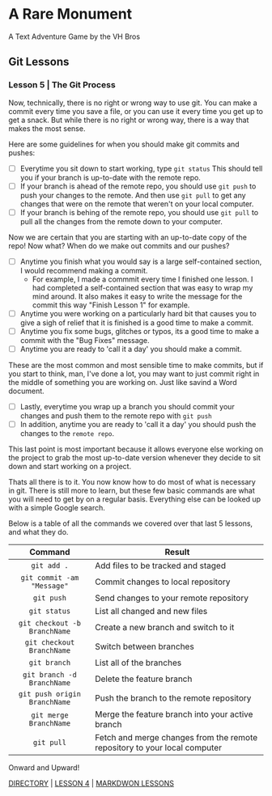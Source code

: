 # A Rare Monument

A Text Adventure Game by the VH Bros

## Git Lessons

### Lesson 5 | The Git Process

Now, technically, there is no right or wrong way to use git. You can make a commit every time you save a file, or you can use it every time you get up to get a snack. But while there is no right or wrong way, there is a way that makes the most sense.

Here are some guidelines for when you should make git commits and pushes:

- [ ] Everytime you sit down to start working, type ``` git status ``` This should tell you if your branch is up-to-date with the remote repo.
- [ ] If your branch is ahead of the remote repo, you should use ``` git push ``` to push your changes to the remote. And then use ``` git pull ``` to get any changes that were on the remote that weren't on your local computer.
- [ ] If your branch is behing of the remote repo, you should use ``` git pull ``` to pull all the changes from the remote down to your computer.

Now we are certain that you are starting with an up-to-date copy of the repo! Now what? When do we make out commits and our pushes?

- [ ] Anytime you finish what you would say is a large self-contained section, I would recommend making a commit.
  - For example, I made a commmit every time I finished one lesson. I had completed a self-contained section that was easy to wrap my mind around. It also makes it easy to write the message for the commit this way "Finish Lesson 1" for example.
- [ ] Anytime you were working on a particularly hard bit that causes you to give a sigh of relief that it is finished is a good time to make a commit.
- [ ] Anytime you fix some bugs, glitches or typos, its a good time to make a commit with the "Bug Fixes" message.
- [ ] Anytime you are ready to 'call it a day' you should make a commit.

These are the most common and most sensible time to make commits, but if you start to think, man, I've done a lot, you may want to just commit right in the middle of something you are working on. Just like savind a Word document.

- [ ] Lastly, everytime you wrap up a branch you should commit your changes and push them to the remote repo with ``` git push ```
- [ ] In addition, anytime you are ready to 'call it a day' you should push the changes to the ``` remote repo ```.

This last point is most important because it allows everyone else working on the project to grab the most up-to-date version whenever they decide to sit down and start working on a project.

Thats all there is to it. You now know how to do most of what is necessary in git. There is still more to learn, but these few basic commands are what you will need to get by on a regular basis. Everything else can be looked up with a simple Google search.

Below is a table of all the commands we covered over that last 5 lessons, and what they do.

| Command                            | Result                                           |
| :--------------------------------: | ------                                           |
| ``` git add . ```                  | Add files to be tracked and staged               |
| ``` git commit -am "Message" ```   | Commit changes to local repository               |
| ``` git push ```                   | Send changes to your remote repository           |
| ``` git status ```                 | List all changed and new files                   |
| ``` git checkout -b BranchName ``` | Create a new branch and switch to it             |
| ``` git checkout BranchName ```    | Switch between branches                          |
| ``` git branch ```                 | List all of the branches                         |
| ``` git branch -d BranchName ```   | Delete the feature branch                        |
| ``` git push origin BranchName ``` | Push the branch to the remote repository         |
| ``` git merge BranchName ```       | Merge the feature branch into your active branch |
| ``` git pull ```                   | Fetch and merge changes from the remote repository to your local computer |

Onward and Upward!

[DIRECTORY](README.md) | [LESSON 4](04-lesson_four.md) | [MARKDWON LESSONS](../md_lessons/README.md)